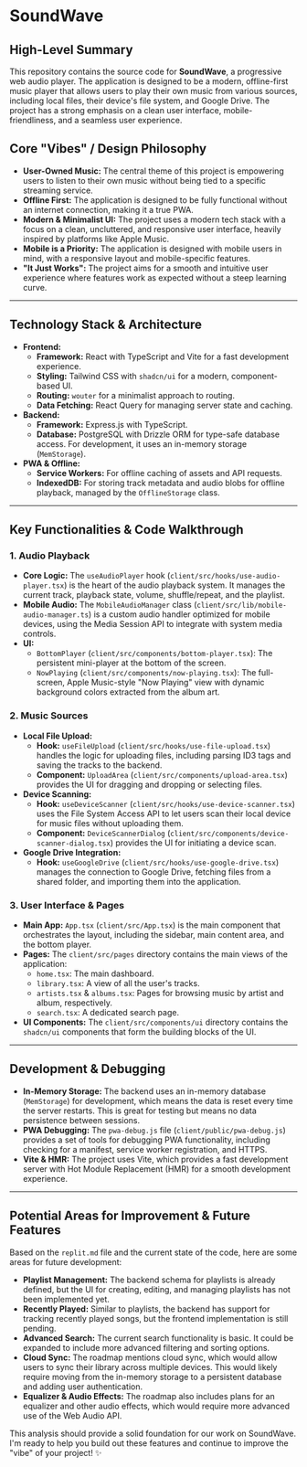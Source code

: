 # SoundWave

## High-Level Summary

This repository contains the source code for **SoundWave**, a progressive web audio player. The application is designed to be a modern, offline-first music player that allows users to play their own music from various sources, including local files, their device's file system, and Google Drive. The project has a strong emphasis on a clean user interface, mobile-friendliness, and a seamless user experience.

## Core "Vibes" / Design Philosophy

* **User-Owned Music:** The central theme of this project is empowering users to listen to their own music without being tied to a specific streaming service.
* **Offline First:** The application is designed to be fully functional without an internet connection, making it a true PWA.
* **Modern & Minimalist UI:** The project uses a modern tech stack with a focus on a clean, uncluttered, and responsive user interface, heavily inspired by platforms like Apple Music.
* **Mobile is a Priority:** The application is designed with mobile users in mind, with a responsive layout and mobile-specific features.
* **"It Just Works":** The project aims for a smooth and intuitive user experience where features work as expected without a steep learning curve.

---

## Technology Stack & Architecture

* **Frontend:**
    * **Framework:** React with TypeScript and Vite for a fast development experience.
    * **Styling:** Tailwind CSS with `shadcn/ui` for a modern, component-based UI.
    * **Routing:** `wouter` for a minimalist approach to routing.
    * **Data Fetching:** React Query for managing server state and caching.
* **Backend:**
    * **Framework:** Express.js with TypeScript.
    * **Database:** PostgreSQL with Drizzle ORM for type-safe database access. For development, it uses an in-memory storage (`MemStorage`).
* **PWA & Offline:**
    * **Service Workers:** For offline caching of assets and API requests.
    * **IndexedDB:** For storing track metadata and audio blobs for offline playback, managed by the `OfflineStorage` class.

---

## Key Functionalities & Code Walkthrough

### 1. Audio Playback

* **Core Logic:** The `useAudioPlayer` hook (`client/src/hooks/use-audio-player.tsx`) is the heart of the audio playback system. It manages the current track, playback state, volume, shuffle/repeat, and the playlist.
* **Mobile Audio:** The `MobileAudioManager` class (`client/src/lib/mobile-audio-manager.ts`) is a custom audio handler optimized for mobile devices, using the Media Session API to integrate with system media controls.
* **UI:**
    * `BottomPlayer` (`client/src/components/bottom-player.tsx`): The persistent mini-player at the bottom of the screen.
    * `NowPlaying` (`client/src/components/now-playing.tsx`): The full-screen, Apple Music-style "Now Playing" view with dynamic background colors extracted from the album art.

### 2. Music Sources

* **Local File Upload:**
    * **Hook:** `useFileUpload` (`client/src/hooks/use-file-upload.tsx`) handles the logic for uploading files, including parsing ID3 tags and saving the tracks to the backend.
    * **Component:** `UploadArea` (`client/src/components/upload-area.tsx`) provides the UI for dragging and dropping or selecting files.
* **Device Scanning:**
    * **Hook:** `useDeviceScanner` (`client/src/hooks/use-device-scanner.tsx`) uses the File System Access API to let users scan their local device for music files without uploading them.
    * **Component:** `DeviceScannerDialog` (`client/src/components/device-scanner-dialog.tsx`) provides the UI for initiating a device scan.
* **Google Drive Integration:**
    * **Hook:** `useGoogleDrive` (`client/src/hooks/use-google-drive.tsx`) manages the connection to Google Drive, fetching files from a shared folder, and importing them into the application.

### 3. User Interface & Pages

* **Main App:** `App.tsx` (`client/src/App.tsx`) is the main component that orchestrates the layout, including the sidebar, main content area, and the bottom player.
* **Pages:** The `client/src/pages` directory contains the main views of the application:
    * `home.tsx`: The main dashboard.
    * `library.tsx`: A view of all the user's tracks.
    * `artists.tsx` & `albums.tsx`: Pages for browsing music by artist and album, respectively.
    * `search.tsx`: A dedicated search page.
* **UI Components:** The `client/src/components/ui` directory contains the `shadcn/ui` components that form the building blocks of the UI.

---

## Development & Debugging

* **In-Memory Storage:** The backend uses an in-memory database (`MemStorage`) for development, which means the data is reset every time the server restarts. This is great for testing but means no data persistence between sessions.
* **PWA Debugging:** The `pwa-debug.js` file (`client/public/pwa-debug.js`) provides a set of tools for debugging PWA functionality, including checking for a manifest, service worker registration, and HTTPS.
* **Vite & HMR:** The project uses Vite, which provides a fast development server with Hot Module Replacement (HMR) for a smooth development experience.

---

## Potential Areas for Improvement & Future Features

Based on the `replit.md` file and the current state of the code, here are some areas for future development:

* **Playlist Management:** The backend schema for playlists is already defined, but the UI for creating, editing, and managing playlists has not been implemented yet.
* **Recently Played:** Similar to playlists, the backend has support for tracking recently played songs, but the frontend implementation is still pending.
* **Advanced Search:** The current search functionality is basic. It could be expanded to include more advanced filtering and sorting options.
* **Cloud Sync:** The roadmap mentions cloud sync, which would allow users to sync their library across multiple devices. This would likely require moving from the in-memory storage to a persistent database and adding user authentication.
* **Equalizer & Audio Effects:** The roadmap also includes plans for an equalizer and other audio effects, which would require more advanced use of the Web Audio API.

This analysis should provide a solid foundation for our work on SoundWave. I'm ready to help you build out these features and continue to improve the "vibe" of your project! ✨
